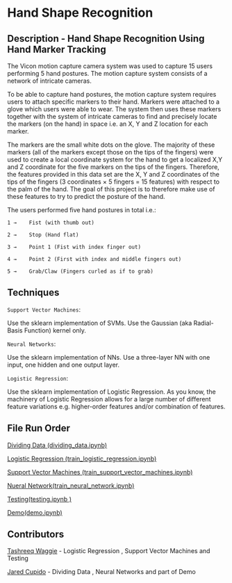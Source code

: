 # Hand Shape Recognition
## Description - Hand Shape Recognition Using Hand Marker Tracking
The Vicon motion capture camera system was used to capture 15 users performing 5 hand postures. The motion capture system consists of a network of intricate cameras. 

To be able to capture hand postures, the motion capture system requires users to attach specific markers to their hand. Markers were attached to a glove which users were able to wear. The system then uses these markers together with the system of intricate cameras to find and precisely locate the markers (on the hand) in space i.e. an X, Y and Z location for each marker.

The markers are the small white dots on the glove. The majority of these markers (all of the markers except those on the tips of the fingers) were used to create a local coordinate system for the hand to get a localized X,Y and Z coordinate for the five markers on the tips of the fingers. Therefore, the features provided in this data set are the X, Y and Z coordinates of the tips of the fingers (3 coordinates × 5 fingers = 15 features) with respect to the palm of the hand. The goal of this project is to therefore make use of these features to try to predict the posture of the hand.

The users performed five hand postures in total i.e.:

`1 → 	Fist (with thumb out)`

`2 → 	Stop (Hand flat)`

`3 → 	Point 1 (Fist with index finger out)`

`4 → 	Point 2 (First with index and middle fingers out)`

`5 → 	Grab/Claw (Fingers curled as if to grab)`

## Techniques

`Support Vector Machines`:

Use the sklearn implementation of SVMs. Use the Gaussian (aka Radial-Basis Function) kernel only.

`Neural Networks`:

Use the sklearn implementation of NNs. Use a three-layer NN with one input, one hidden and one output layer.

`Logistic Regression`:

Use the sklearn implementation of Logistic Regression. As you know, the machinery of Logistic Regression allows for a large number of different feature variations e.g. higher-order features and/or combination of features. 

## File Run Order
[Dividing Data (dividing_data.ipynb)](https://github.com/MTashreeqWaggie/Hand-Shape-Recognition/blob/main/Dividing%20Data/dividing_data.ipynb)

[Logistic Regression (train_logistic_regression.ipynb)](https://github.com/MTashreeqWaggie/Hand-Shape-Recognition/blob/main/train_logistic_regression.ipynb)

[Support Vector Machines (train_support_vector_machines.ipynb)](https://github.com/MTashreeqWaggie/Hand-Shape-Recognition/blob/main/train_support_vector_machines.ipynb)

[Nueral Network(train_neural_network.ipynb)](https://github.com/MTashreeqWaggie/Hand-Shape-Recognition/blob/main/train_neural_network.ipynb)

[Testing(testing.ipynb )](https://github.com/MTashreeqWaggie/Hand-Shape-Recognition/blob/main/testing.ipynb)

[Demo(demo.ipynb)](https://github.com/MTashreeqWaggie/Hand-Shape-Recognition/blob/main/demo.ipynb)

## Contributors

[Tashreeq Waggie]() - Logistic Regression , Support Vector Machines and Testing 

[Jared Cupido]() - Dividing Data , Neural Networks and part of Demo

